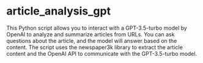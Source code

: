 # article_analysis_gpt
 This Python script allows you to interact with a GPT-3.5-turbo model by OpenAI to analyze and summarize articles from URLs. You can ask questions about the article, and the model will answer based on the content. The script uses the newspaper3k library to extract the article content and the OpenAI API to communicate with the GPT-3.5-turbo model.
